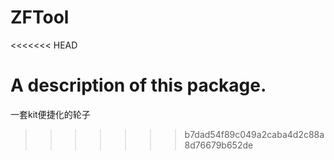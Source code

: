 # ZFTool
<<<<<<< HEAD

A description of this package.
=======
一套kit便捷化的轮子
>>>>>>> b7dad54f89c049a2caba4d2c88a8d76679b652de
